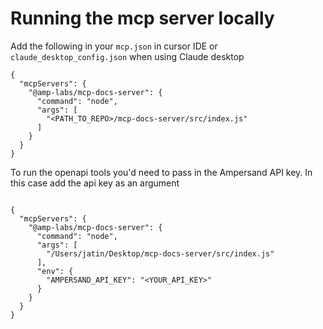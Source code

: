 # Running the mcp server locally 

Add the following in your `mcp.json` in cursor IDE or `claude_desktop_config.json` when using Claude desktop

```
{
  "mcpServers": {
    "@amp-labs/mcp-docs-server": {
      "command": "node",
      "args": [
        "<PATH_TO_REPO>/mcp-docs-server/src/index.js"
      ]
    }
  }
}

```

To run the openapi tools you'd need to pass in the Ampersand API key. In this case add the api key as an argument 

```

{
  "mcpServers": {
    "@amp-labs/mcp-docs-server": {
      "command": "node",
      "args": [
        "/Users/jatin/Desktop/mcp-docs-server/src/index.js"
      ],
      "env": {
        "AMPERSAND_API_KEY": "<YOUR_API_KEY>"
      }
    }
  }
}

```